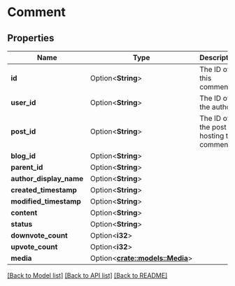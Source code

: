 # Comment

## Properties

Name | Type | Description | Notes
------------ | ------------- | ------------- | -------------
**id** | Option<**String**> | The ID of this comment. | [optional]
**user_id** | Option<**String**> | The ID of the author. | [optional]
**post_id** | Option<**String**> | The ID of the post hosting this comment. | [optional]
**blog_id** | Option<**String**> |  | [optional]
**parent_id** | Option<**String**> |  | [optional]
**author_display_name** | Option<**String**> |  | [optional]
**created_timestamp** | Option<**String**> |  | [optional]
**modified_timestamp** | Option<**String**> |  | [optional]
**content** | Option<**String**> |  | [optional]
**status** | Option<**String**> |  | [optional]
**downvote_count** | Option<**i32**> |  | [optional]
**upvote_count** | Option<**i32**> |  | [optional]
**media** | Option<[**crate::models::Media**](Media.md)> |  | [optional]

[[Back to Model list]](../README.md#documentation-for-models) [[Back to API list]](../README.md#documentation-for-api-endpoints) [[Back to README]](../README.md)



